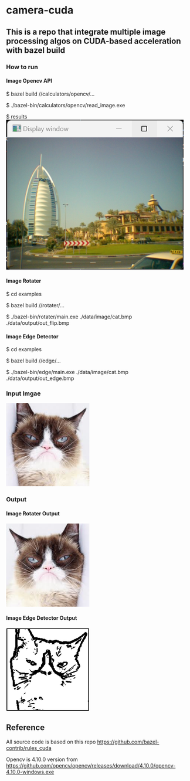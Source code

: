 # camera-cuda 

## This is a repo that integrate multiple image processing algos on CUDA-based acceleration with bazel build

### How to run
#### Image Opencv API
$ bazel build //calculators/opencv/...

$ ./bazel-bin/calculators/opencv/read_image.exe

$ results
![Image text](https://github.com/cuiyixin555/camera-cuda/blob/master/opencv_imread.png)

#### Image Rotater
$ cd examples

$ bazel build //rotater/...  

$ ./bazel-bin/rotater/main.exe ./data/image/cat.bmp ./data/output/out_flip.bmp

#### Image Edge Detector

$ cd examples

$ bazel build //edge/...

$ ./bazel-bin/edge/main.exe ./data/image/cat.bmp ./data/output/out_edge.bmp

### Input Imgae
![Image text](https://github.com/cuiyixin555/camera-cuda/blob/master/examples/data/image/cat.bmp)

### Output 
#### Image Rotater Output
![Image text](https://github.com/cuiyixin555/camera-cuda/blob/master/examples/data/output/out_flip.bmp)

#### Image Edge Detector Output
![Image text](https://github.com/cuiyixin555/camera-cuda/blob/master/examples/data/output/out_edge.bmp)

## Reference
All source code is based on this repo https://github.com/bazel-contrib/rules_cuda 

Opencv is 4.10.0 version from https://github.com/opencv/opencv/releases/download/4.10.0/opencv-4.10.0-windows.exe